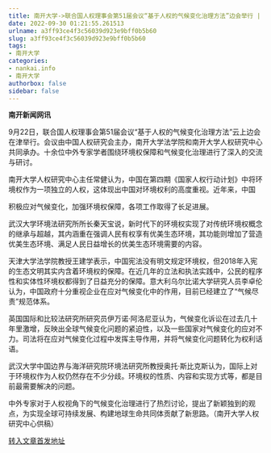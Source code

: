 ```yaml
---
title: 南开大学->联合国人权理事会第51届会议“基于人权的气候变化治理方法”边会举行 | nankai.info
date: 2022-09-30 01:21:55.261513
urlname: a3ff93ce4f3c56039d923e9bff0b5b60
slug: a3ff93ce4f3c56039d923e9bff0b5b60
tags: 
- 南开大学
categories:
- nankai.info
- 南开大学
authorbox: false
sidebar: false
---
```

**南开新闻网讯**

9月22日，联合国人权理事会第51届会议“基于人权的气候变化治理方法”云上边会在津举行。会议由中国人权研究会主办，南开大学法学院和南开大学人权研究中心共同承办。十余位中外专家学者围绕环境权保障和气候变化治理进行了深入的交流与研讨。

南开大学人权研究中心主任常健认为，中国在第四期《国家人权行动计划》中将环境权作为一项独立的人权，这体现出中国对环境权利的高度重视。近年来，中国
<!--more-->
积极应对气候变化，加强环境权保障，各项工作取得了长足进展。

武汉大学环境法研究所所长秦天宝说，新时代下的环境权实现了对传统环境权概念的继承与超越，其内涵重在强调人民有权享有优美生态环境，其功能则增加了营造优美生态环境、满足人民日益增长的优美生态环境需要的内容。

天津大学法学院教授王建学表示，中国宪法没有明文规定环境权，但2018年入宪的生态文明其实内含着环境权的保障。在近几年的立法和执法实践中，公民的程序性和实体性环境权都得到了日益充分的保障。意大利乌尔比诺大学研究人员李卓伦认为，中国政府十分重视企业在应对气候变化中的作用，目前已经建立了“气候尽责”规范体系。

英国国际和比较法研究所研究员伊万诺·阿洛尼亚认为，气候变化诉讼在过去几十年里激增，反映出全球气候变化问题的紧迫性，以及一些国家对气候变化的应对不力。司法将在应对气候变化过程中发挥主导作用，并将气候变化问题转化为权利话语。

武汉大学中国边界与海洋研究院环境法研究所教授奥托·斯比克斯认为，国际上对于环境权作为人权仍然存在不少分歧。环境权的性质、内容和实现方式等，都是目前最需要解决的问题。

中外专家对于人权视角下的气候变化治理进行了热烈讨论，提出了新颖独到的观点，为实现全球可持续发展、构建地球生命共同体贡献了新思路。（南开大学人权研究中心供稿）



[转入文章首发地址](http://news.nankai.edu.cn/ywsd/system/2022/09/24/030052922.shtml)